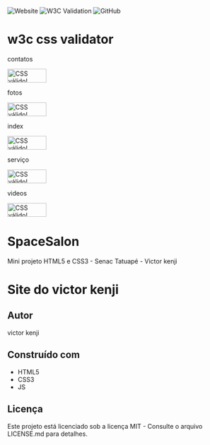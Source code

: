 ![Website](https://img.shields.io/website?style=for-the-badge&url=https%3A%2F%2Fosakikenjii.github.io%2FSpaceSalon%2F)
![W3C Validation](https://img.shields.io/w3c-validation/html?style=for-the-badge&targetUrl=https%3A%2F%2Fosakikenjii.github.io%2FSpaceSalon%2F)
![GitHub](https://img.shields.io/github/license/osakikenjii/SpaceSalon?style=for-the-badge)

# w3c css validator
contatos
<p>
<a href="http://jigsaw.w3.org/css-validator/check/referer">
    <img style="border:0;width:88px;height:31px"
        src="http://jigsaw.w3.org/css-validator/images/vcss-blue"
        alt="CSS válido!" />
    </a>
</p>
fotos
<p>
<a href="http://jigsaw.w3.org/css-validator/check/referer">
    <img style="border:0;width:88px;height:31px"
        src="http://jigsaw.w3.org/css-validator/images/vcss-blue"
        alt="CSS válido!" />
    </a>
</p>
index
<p>
<a href="http://jigsaw.w3.org/css-validator/check/referer">
    <img style="border:0;width:88px;height:31px"
        src="http://jigsaw.w3.org/css-validator/images/vcss-blue"
        alt="CSS válido!" />
    </a>
</p>
serviço
<p>
<a href="http://jigsaw.w3.org/css-validator/check/referer">
    <img style="border:0;width:88px;height:31px"
        src="http://jigsaw.w3.org/css-validator/images/vcss-blue"
        alt="CSS válido!" />
    </a>
</p>
videos
<p>
<a href="http://jigsaw.w3.org/css-validator/check/referer">
    <img style="border:0;width:88px;height:31px"
        src="http://jigsaw.w3.org/css-validator/images/vcss-blue"
        alt="CSS válido!" />
    </a>
</p>


# SpaceSalon
Mini projeto HTML5 e CSS3 - Senac Tatuapé - Victor kenji
# Site do victor kenji
## Autor
victor kenji
## Construído com
* HTML5
* CSS3
* JS
## Licença
Este projeto está licenciado sob a licença MIT - Consulte o arquivo LICENSE.md para detalhes.
